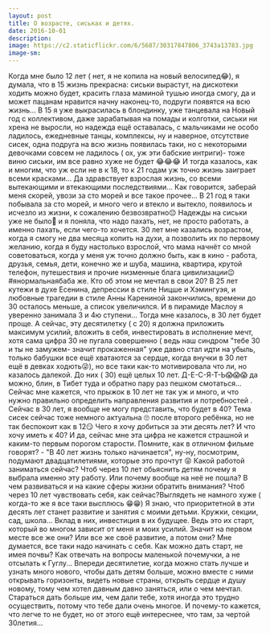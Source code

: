 ```yaml
---
layout: post
title: О возрасте, сиськах и детях. 
date: 2016-10-01
description: 
image: https://c2.staticflickr.com/6/5687/30317847806_3743a13783.jpg
image-sm: 
---
```

<p>Когда мне было 12 лет ( нет, я не копила на новый велосипед😂), я думала, что в 15 жизнь прекрасна: сиськи вырастут, на дискотеки ходить можно будет, красить глаза маминой тушью иногда смогу, да и может пацанам нравится начну наконец-то, подруги появятся на всю жизнь...
В 15 я уже выкрасилась в блондинку, уже танцевала на Новый год с коллективом, даже зарабатывая на помады и колготки, сиськи ни хрена не выросли, но надежда ещё оставалась, с мальчиками не особо ладилось, ежедневные танцы, комплексы, ну и наверное, отсутствие сисек, одна подруга на всю жизнь появилась таки, но с некоторыми девочками совсем не ладилось ( ох, уж эти бабские интриги)- тоже виню сиськи, им все равно хуже не будет 😂😂😂 
И тогда казалось, как и многим, что уж если не в к 18, то к 21 годам уж точно жизнь заиграет всеми красками... Да здравствует взрослая жизнь, со всеми вытекающими и втекающими последствиями... Как говорится, заберай меня скорей, увози за сто морей и все такое прочее... 
В 21 год я таки побывала за сто морей, и много чего и втекло и вытекло, появилось и исчезло из жизни, к сожалению безвозвратно😔 Надежды на сиськи уже не было🙈 и я поняла, что надо пахать, нет, не просто работать, а именно пахать, если чего-то хочется. 
30 лет мне казались возрастом, когда я смогу не два месяца копить на духи, а позволить их по первому желанию, когда я буду настолько взрослой, что мама начнёт со мной советоваться, когда у меня уж точно должно быть, как в кино - работа, друзья, семья, дети, конечно же и шуба, машина, квартира, крутой телефон, путешествия и прочие низменные блага цивилизации😉#янормальнаябаба же. Кто об этом не мечтал в свои 20?
В 25 лет кутежи в духе Есенина, депрессии в стиле Ницше и Хэмингуэя, и любовные трагедии в стиле Анны Карениной закончились, времени до 30 осталось меньше, а список увеличился. И в пирамиде Маслоу я уверенно занимала 3 и 4ю ступени...
Тогда мне казалось, в 30 лет будет проще. А сейчас, эту десятилетку ( с 20) я должна приложить максимум усилий, вложить в себя, инвестировать в исполнение мечт, хотя сама цифра 30 не пугала совершенно ( ведь наш синдром "тебе 30 и ты не замужем- значит прокаженная" уже давно стал идти на убыль, только бабушки все ещё хватаются за сердце, когда внучки в 30 лет ещё в девках ходють😜), но все таки как-то мотивировала что ли, но казалось далекой. До них ( 30) ещё целых 10 лет. Д-Е-С-Я-Т-Ь😱😱😱 да можно, блин, в Тибет туда и обратно пару раз пешком смотаться...
Сейчас мне кажется, что прыжок в 10 лет не так уж и много, и что нужно правильно определить направления развития и потребностей . 
Сейчас в 30 лет, я вообще не могу представить, что будет в 40? Тема сисек сейчас тоже немного актуальна 🙄 после второго ребёнка, но не так беспокоит как в 12😏
Чего я хочу добиться за эти десять лет? И что хочу иметь к 40? И да, сейчас мне эта цифра не кажется страшной и каким-то первым порогом старости. Помните, как в отличном фильме говорят? - "В 40 лет жизнь только начинается", ну-ну, посмотрим, подумают двадцатилетиями, которые это прочтут 😝
Какой работой заниматься сейчас? Чтоб через 10 лет обьяснить детям почему я выбрала именно эту работу.
Или почему вообще на неё не пошла? 
В чем развиваться и на какие сферы жизни обратить внимания? Чтоб через 10 лет чувствовать себя, как сейчас?Выглядеть не намного хуже ( когда-то же я все таки высплюсь 😁😁)
Я знаю, что приоритетной в эти десять лет станет развитие и занятия с моими детьми. Кружки, секции, сад, школа... Вклад в них, инвестиция в их будущее. 
Ведь это их старт, который во многом зависит от меня и моих усилий. Значит на первом месте все же они? Или все же своё развитие, а потом они? 
Мне думается, все таки надо начинать с себя. Как можно дать старт, не имея почвы? Как отвечать на вопросы маленькой почемучки, а не отсылать к Гуглу...
Впереди десятилетие, когда можно стать лучше и узнать много нового, чтобы дать детям больше, можно вместе с ними открывать горизонты, видеть новые страны, открыть сердце и душу новому, тому чем хотел давным давно заняться, или о чем мечтал. Стараться дать больше им, чем дали тебе, хотя иногда это трудно осуществить, потому что тебе дали очень многое.
И почему-то кажется, что легче то не будет, но от этого ещё интереснее, что там, за чертой 30летия...</p>

